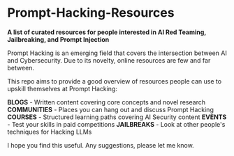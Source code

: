 # Prompt-Hacking-Resources
 **A list of curated resources for people interested in AI Red Teaming, Jailbreaking, and Prompt Injection**

 Prompt Hacking is an emerging field that covers the intersection between AI and Cybersecurity. Due to its novelty, online resources are few and far between.

 This repo aims to provide a good overview of resources people can use to upskill themselves at Prompt Hacking:

**BLOGS** - Written content covering core concepts and novel research
**COMMUNITIES** - Places you can hang out and discuss Prompt Hacking
**COURSES** - Structured learning paths covering AI Security content 
**EVENTS** - Test your skills in paid competitions
**JAILBREAKS** - Look at other people's techniques for Hacking LLMs

I hope you find this useful. Any suggestions, please let me know.

